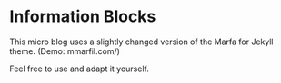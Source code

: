 # Information Blocks

This micro blog uses a slightly changed version of the Marfa for Jekyll theme. (Demo: mmarfil.com/) 

Feel free to use and adapt it yourself.

